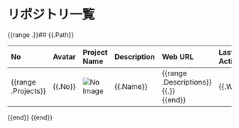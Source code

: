 # リポジトリ一覧

{{range .}}## {{.Path}}

| No | Avatar | Project Name | Description | Web URL | Last Activity At | Commit Count | Commit Users |
| :--- | :--- | :--- | :--- | :--- | :--- | :--- | :--- |
{{range .Projects}}| {{.No}} | ![No Image]({{.AvatarURL}}) | {{.Name}} | {{range .Descriptions}}{{.}}<br>{{end}} | {{.WebURL}} | {{.LastActivityAt}} | {{.CommitCount}} | {{range .Committers}}{{.CommitterName}}({{.CommitterEmail}}): {{.CommitCount}}<br>{{end}} |
{{end}}
{{end}}

